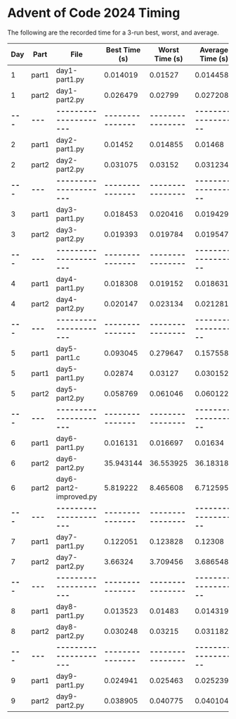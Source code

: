 # Advent of Code 2024 Timing

The following are the recorded time for a 3-run best, worst, and average.

<!-- START AOC TIMINGS -->
| Day | Part | File                | Best Time (s) | Worst Time (s) | Average Time (s) |
|-----|------|---------------------|---------------|----------------|------------------|
| 1   | part1  | day1-part1.py       | 0.014019      | 0.01527        | 0.014458         |
| 1   | part2  | day1-part2.py       | 0.026479      | 0.02799        | 0.027208         |
| **---** | **---** | **---------------------** | **---------------** | **----------------** | **------------------** |
| 2   | part1  | day2-part1.py       | 0.01452       | 0.014855       | 0.01468          |
| 2   | part2  | day2-part2.py       | 0.031075      | 0.03152        | 0.031234         |
| **---** | **---** | **---------------------** | **---------------** | **----------------** | **------------------** |
| 3   | part1  | day3-part1.py       | 0.018453      | 0.020416       | 0.019429         |
| 3   | part2  | day3-part2.py       | 0.019393      | 0.019784       | 0.019547         |
| **---** | **---** | **---------------------** | **---------------** | **----------------** | **------------------** |
| 4   | part1  | day4-part1.py       | 0.018308      | 0.019152       | 0.018631         |
| 4   | part2  | day4-part2.py       | 0.020147      | 0.023134       | 0.021281         |
| **---** | **---** | **---------------------** | **---------------** | **----------------** | **------------------** |
| 5   | part1  | day5-part1.c        | 0.093045      | 0.279647       | 0.157558         |
| 5   | part1  | day5-part1.py       | 0.02874       | 0.03127        | 0.030152         |
| 5   | part2  | day5-part2.py       | 0.058769      | 0.061046       | 0.060122         |
| **---** | **---** | **---------------------** | **---------------** | **----------------** | **------------------** |
| 6   | part1  | day6-part1.py       | 0.016131      | 0.016697       | 0.01634          |
| 6   | part2  | day6-part2.py       | 35.943144     | 36.553925      | 36.183186        |
| 6   | part2  | day6-part2-improved.py | 5.819222      | 8.465608       | 6.712595         |
| **---** | **---** | **---------------------** | **---------------** | **----------------** | **------------------** |
| 7   | part1  | day7-part1.py       | 0.122051      | 0.123828       | 0.12308          |
| 7   | part2  | day7-part2.py       | 3.66324       | 3.709456       | 3.686548         |
| **---** | **---** | **---------------------** | **---------------** | **----------------** | **------------------** |
| 8   | part1  | day8-part1.py       | 0.013523      | 0.01483        | 0.014319         |
| 8   | part2  | day8-part2.py       | 0.030248      | 0.03215        | 0.031182         |
| **---** | **---** | **---------------------** | **---------------** | **----------------** | **------------------** |
| 9   | part1  | day9-part1.py       | 0.024941      | 0.025463       | 0.025239         |
| 9   | part2  | day9-part2.py       | 0.038905      | 0.040775       | 0.040104         |
<!-- END AOC TIMINGS -->
